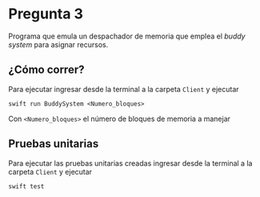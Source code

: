 # Pregunta 3

Programa que emula un despachador de memoria que emplea el *buddy system* para asignar recursos.

## ¿Cómo correr?

Para ejecutar ingresar desde la terminal a la carpeta `Client` y ejecutar

`swift run BuddySystem <Numero_bloques>`

Con `<Numero_bloques>` el número de bloques de memoria a manejar

## Pruebas unitarias

Para ejecutar las pruebas unitarias creadas ingresar desde la terminal a la carpeta `Client` y ejecutar

`swift test`
